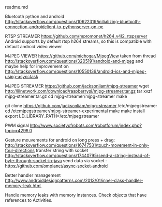 readme.md

Bluetooth python and android http://stackoverflow.com/questions/10922319/initializing-bluetooth-connection-androidclient-to-pythonserver-on-pc


RTSP STREAMER
 https://github.com/mpromonet/h264_v4l2_rtspserver
 Android supports by default rtsp h264 streams, so this is compatible with default android video viewer

MJPEG VIEWER https://github.com/michogar/MjpegView
 taken from thread http://stackoverflow.com/questions/3205191/android-and-mjpeg
 and maybe help for improvement on http://stackoverflow.com/questions/10550139/android-ics-and-mjpeg-using-asynctask

MJPEG STREAMER https://github.com/jacksonliam/mjpg-streamer
 wget http://lilnetwork.com/download/raspberrypi/mjpg-streamer.tar.gz
 tar xvzf mjpg-streamer.tar.gz
 cd mjpg-streamer/mjpg-streamer
 make

 git clone https://github.com/jacksonliam/mjpg-streamer /etc/mjpegstreamer
 cd /etcmjpegstreamer/mjpg-streamer-experimental
 make
 make install
 export LD_LIBRARY_PATH=/etc/mjpegstreamer


PWM signal http://www.societyofrobots.com/robotforum/index.php?topic=4299.0


Gesture mouvements for android on long press + drag: http://stackoverflow.com/questions/16747531/touch-movement-in-only-four-directions
transfer string with socket http://stackoverflow.com/questions/17440795/send-a-string-instead-of-byte-through-socket-in-java
send data via socket : https://github.com/omplanet/async-socket-android

Better handler management http://www.androiddesignpatterns.com/2013/01/inner-class-handler-memory-leak.html

Handle memory leaks with memory instances. Check objects that have references to Activities.
